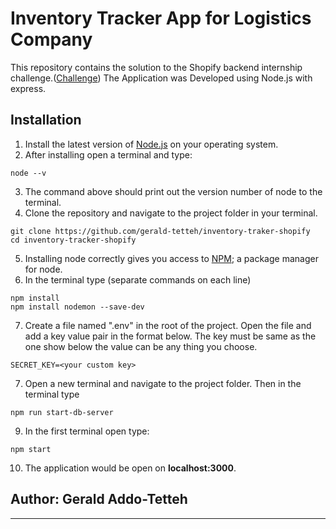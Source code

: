 # Inventory Tracker App for Logistics Company

This repository contains the solution to the Shopify backend internship challenge.([Challenge](https://docs.google.com/document/d/1z9LZ_kZBUbg-O2MhZVVSqTmvDko5IJWHtuFmIu_Xg1A/edit)) The Application was Developed using Node.js with express.

## Installation

1. Install the latest version of [Node.js](https://nodejs.org/en/) on your operating system.
1. After installing open a terminal and type:

```shell
node --v
```

3. The command above should print out the version number of node to the terminal.
4. Clone the repository and navigate to the project folder in your terminal.

```shell
git clone https://github.com/gerald-tetteh/inventory-traker-shopify
cd inventory-tracker-shopify
```

5. Installing node correctly gives you access to [NPM](https://docs.npmjs.com/about-npm); a package manager for node.
6. In the terminal type (separate commands on each line)

```shell
npm install
npm install nodemon --save-dev
```

7. Create a file named ".env" in the root of the project. Open the file and add a key value pair in the format below. The key must be same as the one show below the value can be any thing you choose.

```
SECRET_KEY=<your custom key>
```

7. Open a new terminal and navigate to the project folder. Then in the terminal type

```shell
npm run start-db-server
```

9. In the first terminal open type:

```shell
npm start
```

10. The application would be open on **localhost:3000**.

## Author: Gerald Addo-Tetteh

---

